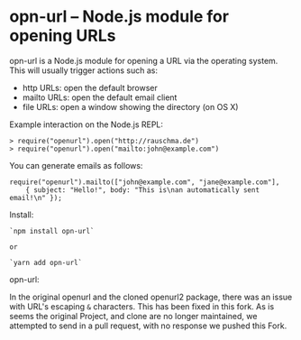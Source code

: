 # opn-url – Node.js module for opening URLs

opn-url is a Node.js module for opening a URL via the operating system. This will usually trigger actions such as:

* http URLs: open the default browser
* mailto URLs: open the default email client
* file URLs: open a window showing the directory (on OS X)

Example interaction on the Node.js REPL:

    > require("openurl").open("http://rauschma.de")
    > require("openurl").open("mailto:john@example.com")

You can generate emails as follows:

    require("openurl").mailto(["john@example.com", "jane@example.com"],
        { subject: "Hello!", body: "This is\nan automatically sent email!\n" });

Install:

    `npm install opn-url`

    or

    `yarn add opn-url`

opn-url:

In the original openurl and the cloned openurl2 package, there was an issue with URL's escaping `&` characters. This has been fixed in this fork. As is seems the original Project, and clone are no longer maintained, we attempted to send in a pull request, with no response we pushed this Fork.

